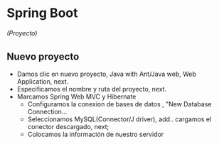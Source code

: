 # Spring Boot 
###### (Proyecto)

## Nuevo proyecto
- Damos clic en nuevo proyecto, Java with Ant/Java web, Web Application, next.
- Especificamos el nombre y ruta del proyecto, next.
- Marcamos Spring Web MVC y Hibernate
    - Configuramos la conexion de bases de datos , "New Database Connection...
    - Seleccionamos MySQL(Connector/J driver), add.. cargamos el conector descargado, next;
    - Colocamos la información de nuestro servidor
   
